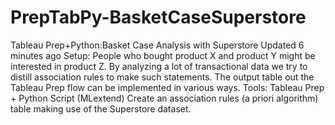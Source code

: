 # PrepTabPy-BasketCaseSuperstore
Tableau Prep+Python:Basket Case Analysis with Superstore  Updated 6 minutes ago Setup:  People who bought product X and product Y might be interested in product Z.  By analyzing a lot of transactional data we try to distill association rules to make such statements.  The output table out the Tableau Prep flow can be implemented in various ways.  Tools:  Tableau Prep + Python Script (MLextend) Create an association rules (a priori algorithm) table making use of the Superstore dataset.
